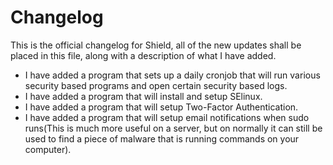 # Changelog
This is the official changelog for Shield, all of the new updates shall be placed in this file, along with a description of what I have added.

- I have added a program that sets up a daily cronjob that will run various security based programs and open certain security based logs.
- I have added a program that will install and setup SElinux.
- I have added a program that will setup Two-Factor Authentication.
- I have added a program that will setup email notifications when sudo runs(This is much more useful on a server, but on normally it can still be used to find a piece of malware that is running commands on your computer). 
